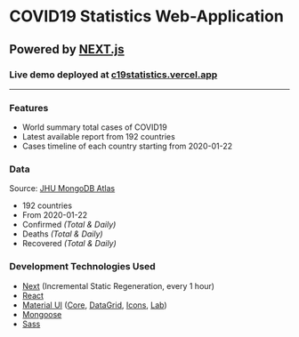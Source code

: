 # **COVID19 Statistics Web-Application**

## Powered by **[NEXT.js](https://nextjs.org/)**

### Live demo deployed at [c19statistics.vercel.app](https://c19statistics.vercel.app/)

---

### **Features**

- World summary total cases of COVID19
- Latest available report from 192 countries
- Cases timeline of each country starting from 2020-01-22

### **Data**

Source: [JHU MongoDB Atlas](https://developer.mongodb.com/article/johns-hopkins-university-covid-19-data-atlas/)

- 192 countries
- From 2020-01-22
- Confirmed _(Total & Daily)_
- Deaths _(Total & Daily)_
- Recovered _(Total & Daily)_

### **Development Technologies Used**

- [Next](https://nextjs.org/) (Incremental Static Regeneration, every 1 hour)
- [React](https://reactjs.org/)
- [Material UI](https://material-ui.com/) ([Core](https://www.npmjs.com/package/@material-ui/core), [DataGrid](<(https://www.npmjs.com/package/@material-ui/data-grid)>), [Icons](https://www.npmjs.com/package/@material-ui/icons), [Lab](https://www.npmjs.com/package/@material-ui/lab))
- [Mongoose](https://mongoosejs.com/)
- [Sass](https://sass-lang.com/)
